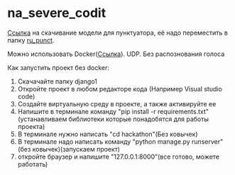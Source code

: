 # na_severe_codit

[Ссылка](https://drive.google.com/file/d/1x1lyyLGr3OBnEDiehikiudvJsWOxZ5I5/view?usp=drive_link) на скачивание модели для пунктуатора, её надо переместить в папку [ru_punct](/hackathon/ru_punct).

Можно использовать Docker([Ссылка](https://hub.docker.com/repository/docker/alexxx1xx/nasevcode/general)).
UDP. Без распознования голоса

Как запустить проект без docker:
1) Скачачайте папку django1
2) Откройте проект в любом редакторе кода (Например Visual studio code)
3) Создайте виртуальную среду в проекте, а также активируйте ее
4) Напишите в терминале команду "pip install -r requirements.txt"(устанавливаем библиотеки которые понадобятся для работы проекта)
5) В терминале нужно написать "cd hackathon"(Без ковычек)
6) В терминале надо написать команду "python manage.py runserver"(без ковычек)(запускаем проект)
7) откройте браузер и напишите "127.0.0.1:8000"(все готово, можете работать)
